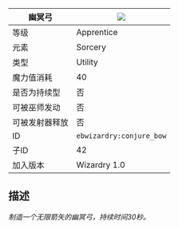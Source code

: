 | 幽冥弓 |![](https://github.com/Electroblob77/Wizardry/blob/1.12.2/src/main/resources/assets/ebwizardry/textures/spells/conjure_bow.png)|
|---|---|
| 等级 | Apprentice |
| 元素 | Sorcery |
| 类型 | Utility |
| 魔力值消耗 | 40 |
| 是否为持续型 | 否 |
| 可被巫师发动 | 否 |
| 可被发射器释放 | 否 |
| ID | `ebwizardry:conjure_bow`
| 子ID | 42 |
| 加入版本 | Wizardry 1.0 |

## 描述
_制造一个无限箭矢的幽冥弓，持续时间30秒。_
